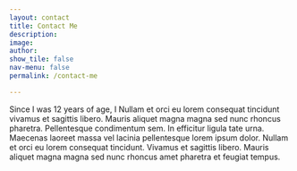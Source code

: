 ```yaml
---
layout: contact
title: Contact Me
description: 
image: 
author: 
show_tile: false
nav-menu: false
permalink: /contact-me

---
```

Since I was 12 years of age, I Nullam et orci eu lorem consequat tincidunt vivamus et sagittis libero. Mauris aliquet magna magna sed nunc rhoncus pharetra. Pellentesque condimentum sem. In efficitur ligula tate urna. Maecenas laoreet massa vel lacinia pellentesque lorem ipsum dolor. Nullam et orci eu lorem consequat tincidunt. Vivamus et sagittis libero. Mauris aliquet magna magna sed nunc rhoncus amet pharetra et feugiat tempus.
